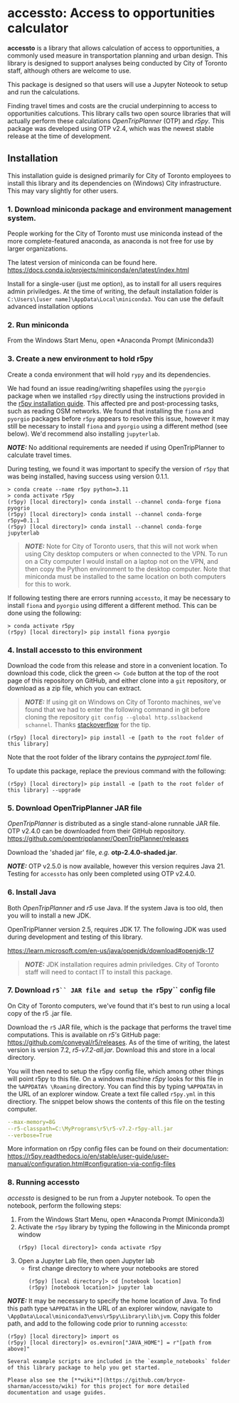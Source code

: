 # accessto: Access to opportunities calculator

**accessto** is a library that allows calculation of access to opportunities, a commonly used measure in transportation planning and urban design. This library is designed to support analyses being conducted by City of Toronto staff, although others are welcome to use.

This package is designed so that users will use a Jupyter Noteook to setup and run the calculations.

Finding travel times and costs are the crucial underpinning to access to opportunities calcutions. This library calls two open source libraries that will actually perform these calculations *OpenTripPlanner* (OTP) and *r5py*. This package was developed using OTP v2.4, which was the newest stable release at the time of development. 


## Installation

This installation guide is designed primarily for City of Toronto employees to install this library and its dependencies on (Windows) City infrastructure. This may vary slightly for other users.

### 1. Download miniconda package and environment management system. 

People working for the City of Toronto must use miniconda instead of the more complete-featured anaconda, as anaconda is not free for use by larger organizations.

The latest version of miniconda can be found here.
https://docs.conda.io/projects/miniconda/en/latest/index.html

Install for a single-user (just me option), as to install for all users requires admin priviledges. At the time of writing, the default installation folder is `C:\Users\[user name]\AppData\Local\miniconda3`. You can use the default advanced installation options

### 2. Run miniconda

From the Windows Start Menu, open *Anaconda Prompt (Miniconda3)

### 3. Create a new environment to hold r5py

Create a conda environment that will hold `rypy` and its dependencies. 

We had found an issue reading/writing shapefiles using the `pyorgio` package when we installed `r5py` directly using the instructions provided in the [r5py installation guide](https://r5py.readthedocs.io/en/stable/user-guide/installation/installation.html#install-using-mamba-conda). This affected pre and post-processing tasks, such as reading OSM networks. We found that installing the `fiona` and `pyorgio` packages before `r5py` appears to resolve this issue, however it may still be necessary to install `fiona` and `pyorgio` using a different method (see below). We'd recommend also installing `jupyterlab`. 

  **_NOTE:_** No additional requirements are needed if using OpenTripPlanner to calculate travel times.


During testing, we found it was important to specify the version of `r5py` that was being installed, having success using version 0.1.1. 

```console
> conda create --name r5py python=3.11
> conda activate r5py
(r5py) [local directory]> conda install --channel conda-forge fiona pyogrio
(r5py) [local directory]> conda install --channel conda-forge r5py=0.1.1
(r5py) [local directory]> conda install --channel conda-forge jupyterlab
```

> **_NOTE:_** Note for City of Toronto users, that this will not work when using City desktop computers or when connected to the VPN. To run on a City computer I would install on a laptop not on the VPN, and then copy the Python environment to the desktop computer. Note that miniconda must be installed to the same location on both computers for this to work.

If following testing there are errors running `accessto`, it may be necessary to install `fiona` and `pyorgio` using different a different method. This can be done using the following:

```console
> conda activate r5py
(r5py) [local directory]> pip install fiona pyorgio
```

### 4. Install **accessto** to this environment

Download the code from this release and store in a convenient location. To download this code, click the green `<> Code` button at the top of the root page of this repository on GitHub, and either clone into a `git` repository, or download as a zip file, which you can extract.

> **_NOTE:_** If using git on Windows on City of Toronto machines, we've found that we had to enter the following command in git before cloning the repository `git config --global http.sslbackend schannel`. Thanks [stackoverflow](https://stackoverflow.com/questions/23885449/unable-to-resolve-unable-to-get-local-issuer-certificate-using-git-on-windows) for the tip.

```console
(r5py) [local directory]> pip install -e [path to the root folder of this library]
```
Note that the root folder of the library contains the *pyproject.toml* file.

To update this package, replace the previous command with the following:
```console
(r5py) [local directory]> pip install -e [path to the root folder of this library] --upgrade
```

### 5. Download OpenTripPlanner JAR file

*OpenTripPlanner* is distributed as a single stand-alone runnable JAR file. OTP v2.4.0 can be downloaded from their GitHub repository.
https://github.com/opentripplanner/OpenTripPlanner/releases

Download the 'shaded jar' file, *e.g.* **otp-2.4.0-shaded.jar**.

**_NOTE:_** OTP v2.5.0 is now available, however this version requires Java 21. Testing for `accessto` has only been completed using OTP v2.4.0. 

### 6. Install Java

Both *OpenTripPlanner* and *r5* use Java. If the system Java is too old, then you will to install a new JDK.

OpenTripPlanner version 2.5, requires JDK 17. The following JDK was used during development and testing of 
this library.

https://learn.microsoft.com/en-us/java/openjdk/download#openjdk-17

> **_NOTE:_** JDK installation requires admin priviledges. City of Toronto staff will need to contact IT to install this package. 


### 7. Download `r5`` JAR file and setup the `r5py`` config file

On City of Toronto computers, we've found that it's best to run using a local copy of the r5 .jar file. 

Download the `r5` JAR file, which is the package that performs the travel time computations. This is available on *r5's* GitHub page: https://github.com/conveyal/r5/releases.
As of the time of writing, the latest version is version 7.2, *r5-v7.2-all.jar*.  Download this and store in a local directory.

You will then need to setup the r5py config file, which among other things will point r5py to this file. On a windows machine *r5py* looks for this file in the `%APPDATA% \Roaming` directory. You can find this by typing 
`%APPDATA%` in the URL of an explorer window. Create a text file called `r5py.yml` in this directiory. The snippet below shows  the contents of this file on the testing computer.

```yaml
--max-memory=8G
--r5-classpath=C:\MyPrograms\r5\r5-v7.2-r5py-all.jar
--verbose=True
```

More information on r5py config files can be found on their documentation:
https://r5py.readthedocs.io/en/stable/user-guide/user-manual/configuration.html#configuration-via-config-files

### 8. Running accessto

*accessto* is designed to be run from a Jupyter notebook. To open the notebook, perform the following steps:

1. From the Windows Start Menu, open *Anaconda Prompt (Miniconda3)
2. Activate the `r5py` library by typing the following in the Miniconda prompt window
    ```console 
    (r5py) [local directory]> conda activate r5py
    ```
3. Open a Jupyter Lab file, then open Jupyter lab
    - first change directory to where your notebooks are stored
        ```console 
        (r5py) [local directory]> cd [notebook location] 
        (r5py) [notebook location]> jupyter lab
        ```

**_NOTE:_** It may be necessary to specify the home location of Java. To find this path type `%APPDATA%` in the URL of an explorer window, navigate to `\AppData\Local\miniconda3\envs\r5py\Library\lib\jvm`. Copy this folder path, and add to the following code prior to running `accessto`:

```console
(r5py) [local directory]> import os
(r5py) [local directory]> os.evniron["JAVA_HOME"] = r"[path from above]"

Several example scripts are included in the `example_notebooks` folder of this library package to help you get started.

Please also see the [**wiki**](https://github.com/bryce-sharman/accessto/wiki) for this project for more detailed documentation and usage guides.
